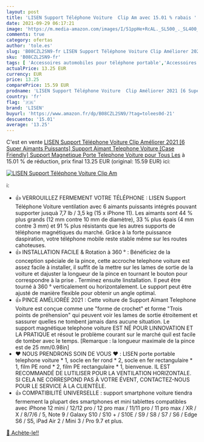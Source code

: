 ```yaml
---
layout: post
title: 'LISEN Support Téléphone Voiture  Clip Am avec 15.01 % rabais '
date: 2021-09-29 06:17:21
image: 'https://m.media-amazon.com/images/I/51ppHe+RcAL._SL500_._SL400_.jpg'
comments: true
category: ofertas
author: 'tole.es'
slug: 'B08CZL2SN9-fr LISEN Support Téléphone Voiture Clip Améliorer 2021 [6...'
sku: 'B08CZL2SN9-fr'
tags: [ 'Accessoires automobiles pour téléphone portable','Accessoires téléphones portables','High-Tech','Socles de téléphone portable pour automobile','Téléphones portables et accessoires','lisen', ]
actualPrice: 13.25 EUR
currency: EUR
price: 13.25
comparePrice: 15.59 EUR
prodname: 'LISEN Support Téléphone Voiture  Clip Améliorer 2021 [6 Super Aimants Puissants] Support Aimant Telephone Voiture [Case Friendly] Support Magnetique Porte Telephone Voiture pour Tous Les'
country: 'fr'
flag: '🇫🇷'
brand: 'LISEN'
buyurl: 'https://www.amazon.fr/dp/B08CZL2SN9/?tag=tolees0d-21'
descuento: '15.01'
average: '13.25'
---
```


C'est en vente [LISEN Support Téléphone Voiture  Clip Améliorer 2021 [6 Super Aimants Puissants] Support Aimant Telephone Voiture [Case Friendly] Support Magnetique Porte Telephone Voiture pour Tous Les](https://www.amazon.fr/dp/B08CZL2SN9/?tag=tolees0d-21)  à  15.01 % de réduction, prix final  13.25 EUR (original: 15.59 EUR) ici:

[![LISEN Support Téléphone Voiture  Clip Am](https://m.media-amazon.com/images/I/51ppHe+RcAL._SL500_._SL400_.jpg)](https://www.amazon.fr/dp/B08CZL2SN9/?tag=tolees0d-21)

ℹ️:

- 👍 VERROUILLEZ FERMEMENT VOTRE TÉLÉPHONE : LISEN Support Téléphone Voiture ventilation avec 6 aimants puissants intégrés pouvant supporter jusquà 7,7 lb / 3,5 kg (15 x iPhone 11). Les aimants sont 44 % plus grands (12 mm contre 10 mm de diamètre), 33 % plus épais (4 mm contre 3 mm) et 91 % plus résistants que les autres supports de téléphone magnétiques du marché. Grâce à la forte puissance daspiration, votre téléphone mobile reste stable même sur les routes cahoteuses.
- 👍 INSTALLATION FACILE & Rotation à 360 ° : Bénéficiez de la conception spéciale de la pince, cette accroche telephone voiture est assez facile à installer, il suffit de la mettre sur les lames de sortie de la voiture et dajuster la longueur de la pince en tournant le bouton pour correspondre à la prise . Terminez ensuite linstallation. Il peut être tourné à 360 ° verticalement ou horizontalement. Le support peut être ajusté de manière flexible pour obtenir un angle optimal.
- 👍 PINCE AMÉLIORÉE 2021 : Cette voiture de Support Aimant Telephone Voiture est conçue comme une "forme de crochet" et forme "Trois points de préhension" qui peuvent voir les lames de sortie étroitement et sassurer quelles ne tombent jamais dans aucune situation. Le support magnétique telephone voiture EST NÉ POUR LINNOVATION ET LA PRATIQUE et résout le problème courant sur le marché quil est facile de tomber avec le temps. [Remarque : la longueur maximale de la pince est de 25 mm/0.98in]
- ️❤️ NOUS PRENDRONS SOIN DE VOUS ❤️ : LISEN porte portable telephone voiture * 1, socle en fer rond * 2, socle en fer rectangulaire * 1, film PE rond * 2, film PE rectangulaire * 1, bienvenue. IL EST RECOMMANDÉ DE LUTILISER POUR LA VENTILATION HORIZONTALE. SI CELA NE CORRESPOND PAS À VOTRE ÉVENT, CONTACTEZ-NOUS POUR LE SERVICE À LA CLIENTÈLE.
- 👍 COMPATIBILITÉ UNIVERSELLE : support smartphone voiture tiendra fermement la plupart des smartphones et mini tablettes compatibles avec iPhone 12 mini / 12/12 pro / 12 pro max / 11/11 pro / 11 pro max / XR / X / 8/7/6 / 5, Note 9 / Galaxy S10 / S10 + / S10E / S9 / S8 / S7 / S6 / Edge S6 / S5, iPad Air 2 / Mini 3 / Pro 9.7 et plus.

[🛒 Achète-le!!](https://www.amazon.fr/dp/B08CZL2SN9/?tag=tolees0d-21)
